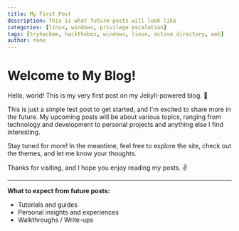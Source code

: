 ```yaml
---
title: My First Post
description: This is what future posts will look like
categories: [linux, windows, privilege escalation]
tags: [tryhackme, hackthebox, windows, linux, active directory, web]     # TAG names should always be lowercase
author: rene
---
```

# Welcome to My Blog!

Hello, world! This is my very first post on my Jekyll-powered blog. 🎉

This is just a simple test post to get started, and I'm excited to share more in the future. My upcoming posts will be about various topics, ranging from technology and development to personal projects and anything else I find interesting.

Stay tuned for more! In the meantime, feel free to explore the site, check out the themes, and let me know your thoughts.

Thanks for visiting, and I hope you enjoy reading my posts. ✌️

---

**What to expect from future posts:**
- Tutorials and guides
- Personal insights and experiences
- Walkthroughs / Write-ups

